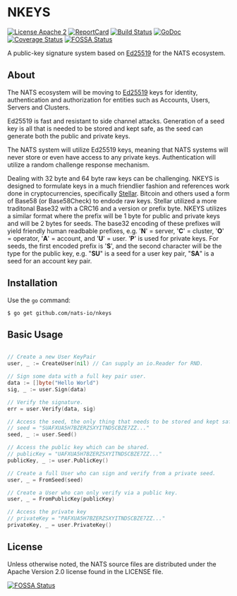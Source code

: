 # NKEYS

[![License Apache 2](https://img.shields.io/badge/License-Apache2-blue.svg)](https://www.apache.org/licenses/LICENSE-2.0)
[![ReportCard](http://goreportcard.com/badge/nats-io/nkeys)](http://goreportcard.com/report/nats-io/nkeys)
[![Build Status](https://travis-ci.org/nats-io/nkeys.svg?branch=master)](http://travis-ci.org/nats-io/nkeys)
[![GoDoc](http://godoc.org/github.com/nats-io/nkeys?status.png)](http://godoc.org/github.com/nats-io/nkeys)
[![Coverage Status](https://coveralls.io/repos/github/nats-io/nkeys/badge.svg?branch=master&service=github)](https://coveralls.io/github/nats-io/nkeys?branch=master)
[![FOSSA Status](https://app.fossa.io/api/projects/git%2Bgithub.com%2Fnats-io%2Fnkeys.svg?type=shield)](https://app.fossa.io/projects/git%2Bgithub.com%2Fnats-io%2Fnkeys?ref=badge_shield)

A public-key signature system based on [Ed25519](https://ed25519.cr.yp.to/) for the NATS ecosystem.

## About

The NATS ecosystem will be moving to [Ed25519](https://ed25519.cr.yp.to/) keys for identity, authentication and authorization for entities such as Accounts, Users, Servers and Clusters.

Ed25519 is fast and resistant to side channel attacks. Generation of a seed key is all that is needed to be stored and kept safe, as the seed can generate both the public and private keys.

The NATS system will utilize Ed25519 keys, meaning that NATS systems will never store or even have access to any private keys. Authentication will utilize a random challenge response mechanism.

Dealing with 32 byte and 64 byte raw keys can be challenging. NKEYS is designed to formulate keys in a much friendlier fashion and references work done in cryptocurrencies, specifically [Stellar](https://www.stellar.org/).	Bitcoin and others used a form of Base58 (or Base58Check) to endode raw keys. Stellar utilized a more traditonal Base32 with a CRC16 and a version or prefix byte. NKEYS utilizes a similar format where the prefix will be 1 byte for public and private keys and will be 2 bytes for seeds. The base32 encoding of these prefixes will yield friendly human readbable prefixes, e.g. '**N**' = server, '**C**' = cluster, '**O**' = operator, '**A**' = account, and '**U**' = user. '**P**' is used for private keys. For seeds, the first encoded prefix is '**S**', and the second character will be the type for the public key, e.g. "**SU**" is a seed for a user key pair, "**SA**" is a seed for an account key pair.

## Installation

Use the `go` command:

	$ go get github.com/nats-io/nkeys

## Basic Usage
```go

// Create a new User KeyPair
user, _ := CreateUser(nil) // Can supply an io.Reader for RND.

// Sign some data with a full key pair user.
data := []byte("Hello World")
sig, _ := user.Sign(data)

// Verify the signature.
err = user.Verify(data, sig)

// Access the seed, the only thing that needs to be stored and kept safe.
// seed = "SUAFXUA5H7BZERZSXYITNDSCBZE7ZZ..."
seed, _ := user.Seed()

// Access the public key which can be shared.
// publicKey = "UAFXUA5H7BZERZSXYITNDSCBZE7ZZ..."
publicKey, _ := user.PublicKey()

// Create a full User who can sign and verify from a private seed.
user, _ = FromSeed(seed)

// Create a User who can only verify via a public key.
user, _ = FromPublicKey(publicKey)

// Access the private key
// privateKey = "PAFXUA5H7BZERZSXYITNDSCBZE7ZZ..."
privateKey, _ = user.PrivateKey()

```

## License

Unless otherwise noted, the NATS source files are distributed
under the Apache Version 2.0 license found in the LICENSE file.


[![FOSSA Status](https://app.fossa.io/api/projects/git%2Bgithub.com%2Fnats-io%2Fnkeys.svg?type=large)](https://app.fossa.io/projects/git%2Bgithub.com%2Fnats-io%2Fnkeys?ref=badge_large)